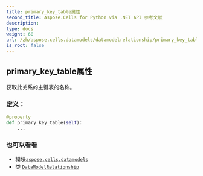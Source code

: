 ```yaml
---
title: primary_key_table属性
second_title: Aspose.Cells for Python via .NET API 参考文献
description:
type: docs
weight: 60
url: /zh/aspose.cells.datamodels/datamodelrelationship/primary_key_table/
is_root: false
---
```

## primary_key_table属性

获取此关系的主键表的名称。
### 定义：
```python
@property
def primary_key_table(self):
    ...
```

### 也可以看看
* 模块[`aspose.cells.datamodels`](../../)
* 类 [`DataModelRelationship`](/cells/python-net/zh/aspose.cells.datamodels/datamodelrelationship)
